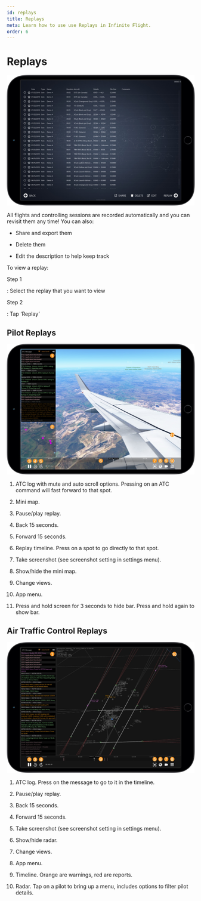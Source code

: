 ```yaml
---
id: replays
title: Replays
meta: Learn how to use use Replays in Infinite Flight.
order: 6
---
```


# Replays

 ![Replay page](_images/manual/frames/replay-page.jpg)

All flights and controlling sessions are recorded automatically and you can revisit them any time! You can also:



- Share and export them

  

- Delete them

  

- Edit the description to help keep track

 

To view a replay:



Step 1

: Select the replay that you want to view

 

Step 2

: Tap ‘Replay’

 

## Pilot Replays



 ![Pilot Replay page](_images/manual/frames/replay-pilot.jpg)



1. ATC log with mute and auto scroll options. Pressing on an ATC command will fast forward to that spot.

   

2. Mini map.

   

3.  Pause/play replay.

   

4. Back 15 seconds.

   

5. Forward 15 seconds.

   

6. Replay timeline. Press on a spot to go directly to that spot.

   

7.  Take screenshot (see screenshot setting in settings menu).

   

8. Show/hide the mini map.

   

9. Change views.

   

10. App menu.

    

11. Press and hold screen for 3 seconds to hide bar. Press and hold again to show bar.

 

## Air Traffic Control Replays



 ![ATC Replay page](_images/manual/frames/replay-atc.jpg)



1. ATC log. Press on the message to go to it in the timeline.

   

2. Pause/play replay.

   

3. Back 15 seconds.

   

4. Forward 15 seconds.

   

5. Take screenshot (see screenshot setting in settings menu).

   

6. Show/hide radar.

   

7. Change views.

   

8. App menu.

   

9. Timeline. Orange are warnings, red are reports.

   

10. Radar. Tap on a pilot to bring up a menu, includes options to filter pilot details.